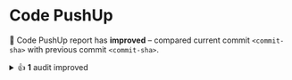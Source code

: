 # Code PushUp

🥳 Code PushUp report has **improved** – compared current commit `<commit-sha>` with previous commit `<commit-sha>`.

<details>
<summary>👍 <strong>1</strong> audit improved</summary>

## 🛡️ Audits

| 🔌 Plugin            | 🛡️ Audit                                            | 📏 Previous value |   📏 Current value    |                                🔄 Value change                                 |
| :------------------- | :--------------------------------------------------- | :---------------: | :-------------------: | :----------------------------------------------------------------------------: |
| TypeScript migration | Source files converted from JavaScript to TypeScript | 🟨 50% converted  | 🟩 **100% converted** | ![↑ +100 %](https://img.shields.io/badge/%E2%86%91%20%2B100%E2%80%89%25-green) |

</details>
